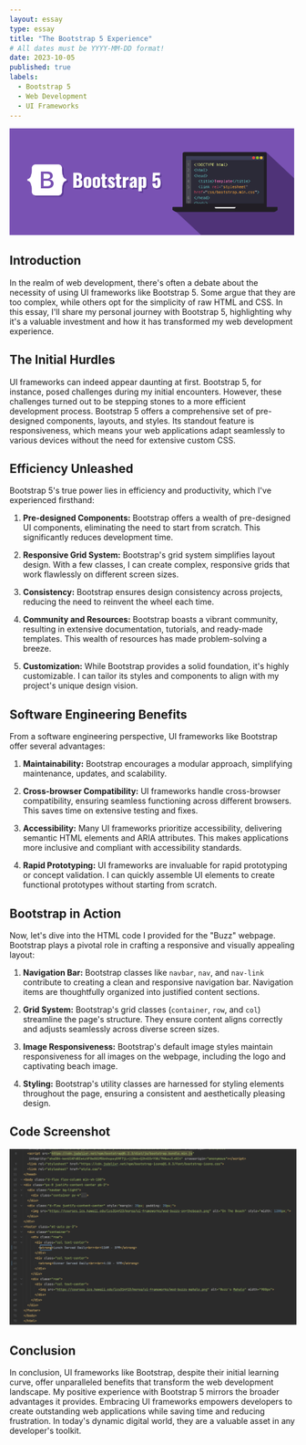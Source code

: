 ```yaml
---
layout: essay
type: essay
title: "The Bootstrap 5 Experience"
# All dates must be YYYY-MM-DD format!
date: 2023-10-05
published: true
labels:
  - Bootstrap 5
  - Web Development
  - UI Frameworks
---
```


<img width="500px" class="rounded float-start pe-4" src="../img/bootstrap.png">

## Introduction

In the realm of web development, there's often a debate about the necessity of using UI frameworks like Bootstrap 5. Some argue that they are too complex, while others opt for the simplicity of raw HTML and CSS. In this essay, I'll share my personal journey with Bootstrap 5, highlighting why it's a valuable investment and how it has transformed my web development experience.

## The Initial Hurdles

UI frameworks can indeed appear daunting at first. Bootstrap 5, for instance, posed challenges during my initial encounters. However, these challenges turned out to be stepping stones to a more efficient development process. Bootstrap 5 offers a comprehensive set of pre-designed components, layouts, and styles. Its standout feature is responsiveness, which means your web applications adapt seamlessly to various devices without the need for extensive custom CSS.

## Efficiency Unleashed

Bootstrap 5's true power lies in efficiency and productivity, which I've experienced firsthand:

1. **Pre-designed Components:** Bootstrap offers a wealth of pre-designed UI components, eliminating the need to start from scratch. This significantly reduces development time.

2. **Responsive Grid System:** Bootstrap's grid system simplifies layout design. With a few classes, I can create complex, responsive grids that work flawlessly on different screen sizes.

3. **Consistency:** Bootstrap ensures design consistency across projects, reducing the need to reinvent the wheel each time.

4. **Community and Resources:** Bootstrap boasts a vibrant community, resulting in extensive documentation, tutorials, and ready-made templates. This wealth of resources has made problem-solving a breeze.

5. **Customization:** While Bootstrap provides a solid foundation, it's highly customizable. I can tailor its styles and components to align with my project's unique design vision.

## Software Engineering Benefits

From a software engineering perspective, UI frameworks like Bootstrap offer several advantages:

1. **Maintainability:** Bootstrap encourages a modular approach, simplifying maintenance, updates, and scalability.

2. **Cross-browser Compatibility:** UI frameworks handle cross-browser compatibility, ensuring seamless functioning across different browsers. This saves time on extensive testing and fixes.

3. **Accessibility:** Many UI frameworks prioritize accessibility, delivering semantic HTML elements and ARIA attributes. This makes applications more inclusive and compliant with accessibility standards.

4. **Rapid Prototyping:** UI frameworks are invaluable for rapid prototyping or concept validation. I can quickly assemble UI elements to create functional prototypes without starting from scratch.

## Bootstrap in Action

Now, let's dive into the HTML code I provided for the "Buzz" webpage. Bootstrap plays a pivotal role in crafting a responsive and visually appealing layout:

1. **Navigation Bar:** Bootstrap classes like `navbar`, `nav`, and `nav-link` contribute to creating a clean and responsive navigation bar. Navigation items are thoughtfully organized into justified content sections.

2. **Grid System:** Bootstrap's grid classes (`container`, `row`, and `col`) streamline the page's structure. They ensure content aligns correctly and adjusts seamlessly across diverse screen sizes.

3. **Image Responsiveness:** Bootstrap's default image styles maintain responsiveness for all images on the webpage, including the logo and captivating beach image.

4. **Styling:** Bootstrap's utility classes are harnessed for styling elements throughout the page, ensuring a consistent and aesthetically pleasing design.

## Code Screenshot

<img width="1000px" height="auto" class="rounded float-start pe-4" src="../img/bootstrapCodeSnip.png">

## Conclusion

In conclusion, UI frameworks like Bootstrap, despite their initial learning curve, offer unparalleled benefits that transform the web development landscape. My positive experience with Bootstrap 5 mirrors the broader advantages it provides. Embracing UI frameworks empowers developers to create outstanding web applications while saving time and reducing frustration. In today's dynamic digital world, they are a valuable asset in any developer's toolkit.
